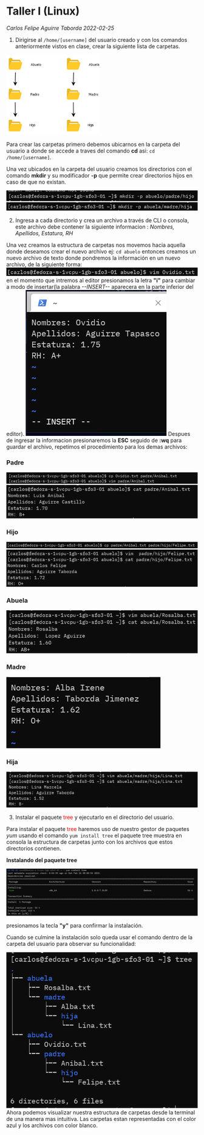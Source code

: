 # Taller I (Linux)
*Carlos Felipe Aguirre Taborda 2022-02-25*

1. Dirigirse al `/home/[username]` del usuario creado y con los comandos anteriormente vistos en clase, crear la siguiente lista de carpetas.

<img src="./estructura.png" style="height:15em"/>

Para crear las carpetas primero debemos ubicarnos en la carpeta del usuario a donde se accede a traves del comando <b>cd</b> asi: `cd /home/[username]`.

Una vez ubicados en la carpeta del usuario creamos los directorios con el comando <b>mkdir</b> y su modificador <b>-p</b> que permite crear directorios hijos en caso de que no existan.

<img src="./1.png" />
<img src="./2.png" />

2. Ingresa a cada directorio y crea un archivo a través de CLI o consola, este archivo debe contener la siguiente informacion : *Nombres, Apellidos, Estatura, RH*

Una vez creamos la estructura de carpetas nos movemos hacia aquella donde deseamos crear el nuevo archivo ej:
`cd abuelo` entonces creamos un nuevo archivo de texto donde pondremos la información en un nuevo archivo, de la siguiente forma:
<img src="./abuelo.PNG" /> 
en el momento que intremos al editor presionamos la letra **"i"** para cambiar a modo de insertar(la palabra *--INSERT--* aparecera en la parte inferior del editor).
<img src="./create_file.PNG" /> 
Despues de ingresar la informacion presionaremos la **ESC** seguido de **:wq** para guardar el archivo, repetimos el procedimiento para los demas archivos:

### Padre
<img src="./padre.PNG" /> 
<img src="./padre2.PNG" /> 

### Hijo
<img src="./hijo.PNG" /> 
<img src="./hijo2.PNG" /> 

### Abuela
<img src="./abuela.PNG" /> 

### Madre

<img src="./madre.PNG" /> 

### Hija

<img src="./hija.PNG" /> 







3. Instalar el paquete <span style="color:red">tree</span> y ejecutarlo en el directorio  del usuario.

Para instalar el paquete <span style="color:red">tree</span>  haremos uso de nuestro gestor de paquetes *yum* usando el comando `yum install tree` el paquete tree muestra en consola la estructura de carpetas junto con los archivos que estos directorios contienen.

**Instalando del paquete tree**

<img src="./install_tree.PNG" /> 

presionamos la tecla **"y"** para confirmar la instalación.

Cuando se culmine la instalación solo queda usar el comando dentro de la carpeta del usuario para observar su funcionalidad:

<img src="./tree_command.PNG" /> 
Ahora podemos visualizar nuestra estructura de carpetas desde la terminal de una manera mas intuitiva.
Las carpetas estan representadas con el color azul y los archivos con color blanco.


